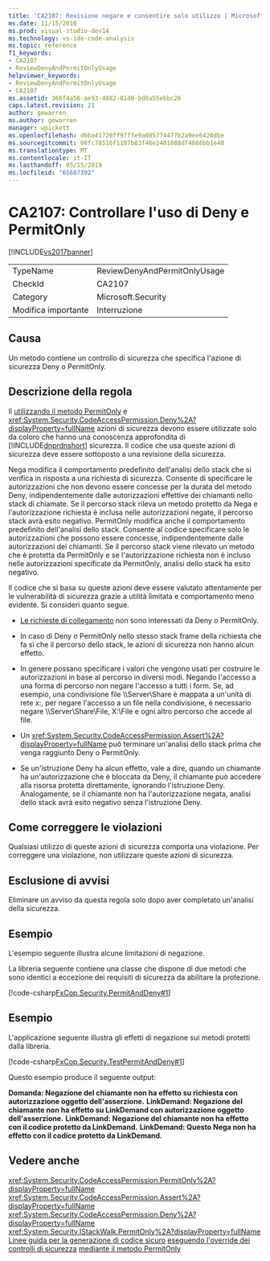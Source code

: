 ```yaml
---
title: 'CA2107: Revisione negare e consentire solo utilizzo | Microsoft Docs'
ms.date: 11/15/2016
ms.prod: visual-studio-dev14
ms.technology: vs-ide-code-analysis
ms.topic: reference
f1_keywords:
- CA2107
- ReviewDenyAndPermitOnlyUsage
helpviewer_keywords:
- ReviewDenyAndPermitOnlyUsage
- CA2107
ms.assetid: 366f4a56-ae93-4882-81d0-bd0a55ebbc26
caps.latest.revision: 21
author: gewarren
ms.author: gewarren
manager: wpickett
ms.openlocfilehash: d6ba41720ff97ffe9a085774477b2a9ee6426dbe
ms.sourcegitcommit: 08fc78516f1107b83f46e2401888df4868bb1e40
ms.translationtype: MT
ms.contentlocale: it-IT
ms.lasthandoff: 05/15/2019
ms.locfileid: "65687392"
---
```

# <a name="ca2107-review-deny-and-permit-only-usage"></a>CA2107: Controllare l'uso di Deny e PermitOnly
[!INCLUDE[vs2017banner](../includes/vs2017banner.md)]

|||
|-|-|
|TypeName|ReviewDenyAndPermitOnlyUsage|
|CheckId|CA2107|
|Category|Microsoft.Security|
|Modifica importante|Interruzione|

## <a name="cause"></a>Causa
 Un metodo contiene un controllo di sicurezza che specifica l'azione di sicurezza Deny o PermitOnly.

## <a name="rule-description"></a>Descrizione della regola
 Il [utilizzando il metodo PermitOnly](https://msdn.microsoft.com/8c7bdb7f-882f-45b7-908c-6cbaa1767649) e <xref:System.Security.CodeAccessPermission.Deny%2A?displayProperty=fullName> azioni di sicurezza devono essere utilizzate solo da coloro che hanno una conoscenza approfondita di [!INCLUDE[dnprdnshort](../includes/dnprdnshort-md.md)] sicurezza. Il codice che usa queste azioni di sicurezza deve essere sottoposto a una revisione della sicurezza.

 Nega modifica il comportamento predefinito dell'analisi dello stack che si verifica in risposta a una richiesta di sicurezza. Consente di specificare le autorizzazioni che non devono essere concesse per la durata del metodo Deny, indipendentemente dalle autorizzazioni effettive dei chiamanti nello stack di chiamate. Se il percorso stack rileva un metodo protetto da Nega e l'autorizzazione richiesta è inclusa nelle autorizzazioni negate, il percorso stack avrà esito negativo. PermitOnly modifica anche il comportamento predefinito dell'analisi dello stack. Consente al codice specificare solo le autorizzazioni che possono essere concesse, indipendentemente dalle autorizzazioni dei chiamanti. Se il percorso stack viene rilevato un metodo che è protetta da PermitOnly e se l'autorizzazione richiesta non è incluso nelle autorizzazioni specificate da PermitOnly, analisi dello stack ha esito negativo.

 Il codice che si basa su queste azioni deve essere valutato attentamente per le vulnerabilità di sicurezza grazie a utilità limitata e comportamento meno evidente. Si consideri quanto segue.

- [Le richieste di collegamento](https://msdn.microsoft.com/library/a33fd5f9-2de9-4653-a4f0-d9df25082c4d) non sono interessati da Deny o PermitOnly.

- In caso di Deny o PermitOnly nello stesso stack frame della richiesta che fa sì che il percorso dello stack, le azioni di sicurezza non hanno alcun effetto.

- In genere possano specificare i valori che vengono usati per costruire le autorizzazioni in base al percorso in diversi modi. Negando l'accesso a una forma di percorso non negare l'accesso a tutti i form. Se, ad esempio, una condivisione file \\\Server\Share è mappata a un'unità di rete x:, per negare l'accesso a un file nella condivisione, è necessario negare \\\Server\Share\File, X:\File e ogni altro percorso che accede al file.

- Un <xref:System.Security.CodeAccessPermission.Assert%2A?displayProperty=fullName> può terminare un'analisi dello stack prima che venga raggiunto Deny o PermitOnly.

- Se un'istruzione Deny ha alcun effetto, vale a dire, quando un chiamante ha un'autorizzazione che è bloccata da Deny, il chiamante può accedere alla risorsa protetta direttamente, ignorando l'istruzione Deny. Analogamente, se il chiamante non ha l'autorizzazione negata, analisi dello stack avrà esito negativo senza l'istruzione Deny.

## <a name="how-to-fix-violations"></a>Come correggere le violazioni
 Qualsiasi utilizzo di queste azioni di sicurezza comporta una violazione. Per correggere una violazione, non utilizzare queste azioni di sicurezza.

## <a name="when-to-suppress-warnings"></a>Esclusione di avvisi
 Eliminare un avviso da questa regola solo dopo aver completato un'analisi della sicurezza.

## <a name="example"></a>Esempio
 L'esempio seguente illustra alcune limitazioni di negazione.

 La libreria seguente contiene una classe che dispone di due metodi che sono identici a eccezione dei requisiti di sicurezza da abilitare la protezione.

 [!code-csharp[FxCop.Security.PermitAndDeny#1](../snippets/csharp/VS_Snippets_CodeAnalysis/FxCop.Security.PermitAndDeny/cs/FxCop.Security.PermitAndDeny.cs#1)]

## <a name="example"></a>Esempio
 L'applicazione seguente illustra gli effetti di negazione sui metodi protetti dalla libreria.

 [!code-csharp[FxCop.Security.TestPermitAndDeny#1](../snippets/csharp/VS_Snippets_CodeAnalysis/FxCop.Security.TestPermitAndDeny/cs/FxCop.Security.TestPermitAndDeny.cs#1)]

 Questo esempio produce il seguente output:

 **Domanda: Negazione del chiamante non ha effetto su richiesta con autorizzazione oggetto dell'asserzione.** 
**LinkDemand: Negazione del chiamante non ha effetto su LinkDemand con autorizzazione oggetto dell'asserzione.** 
**LinkDemand: Negazione del chiamante non ha effetto con il codice protetto da LinkDemand.** 
**LinkDemand: Questo Nega non ha effetto con il codice protetto da LinkDemand.**
## <a name="see-also"></a>Vedere anche
 <xref:System.Security.CodeAccessPermission.PermitOnly%2A?displayProperty=fullName> <xref:System.Security.CodeAccessPermission.Assert%2A?displayProperty=fullName>
 <xref:System.Security.CodeAccessPermission.Deny%2A?displayProperty=fullName>
 <xref:System.Security.IStackWalk.PermitOnly%2A?displayProperty=fullName>
 [Linee guida per la generazione di codice sicuro](https://msdn.microsoft.com/library/4f882d94-262b-4494-b0a6-ba9ba1f5f177) [eseguendo l'override dei controlli di sicurezza](https://msdn.microsoft.com/4acdeff5-fc05-41bf-8505-7387cdbfca28) [mediante il metodo PermitOnly](https://msdn.microsoft.com/8c7bdb7f-882f-45b7-908c-6cbaa1767649)
